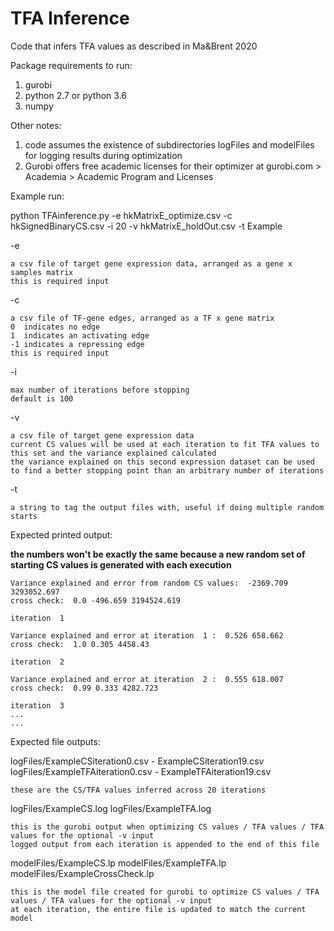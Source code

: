 # TFA Inference

Code that infers TFA values as described in Ma&Brent 2020

Package requirements to run:

1. gurobi
2. python 2.7 or python 3.6
3. numpy

Other notes:

1. code assumes the existence of subdirectories logFiles and modelFiles for logging results during optimization
2. Gurobi offers free academic licenses for their optimizer at gurobi.com > Academia > Academic Program and Licenses

Example run:

python TFAinference.py -e hkMatrixE_optimize.csv -c hkSignedBinaryCS.csv -i 20 -v hkMatrixE_holdOut.csv -t Example

-e

    a csv file of target gene expression data, arranged as a gene x samples matrix
    this is required input

-c

    a csv file of TF-gene edges, arranged as a TF x gene matrix
    0  indicates no edge
    1  indicates an activating edge
    -1 indicates a repressing edge
    this is required input

-i

    max number of iterations before stopping
    default is 100

-v

    a csv file of target gene expression data
    current CS values will be used at each iteration to fit TFA values to this set and the variance explained calculated
    the variance explained on this second expression dataset can be used to find a better stopping point than an arbitrary number of iterations

-t

    a string to tag the output files with, useful if doing multiple random starts


Expected printed output:

**the numbers won't be exactly the same because a new random set of starting CS values is generated with each execution**
  
    Variance explained and error from random CS values:  -2369.709 3293052.697 
    cross check:  0.0 -496.659 3194524.619

    iteration  1 

    Variance explained and error at iteration  1 :  0.526 658.662
    cross check:  1.0 0.305 4458.43

    iteration  2 

    Variance explained and error at iteration  2 :  0.555 618.007
    cross check:  0.99 0.333 4282.723

    iteration  3 
    ...
    ...

    
Expected file outputs:

logFiles/ExampleCSiteration0.csv - ExampleCSiteration19.csv
logFiles/ExampleTFAiteration0.csv - ExampleTFAiteration19.csv

    these are the CS/TFA values inferred across 20 iterations

logFiles/ExampleCS.log
logFiles/ExampleTFA.log

    this is the gurobi output when optimizing CS values / TFA values / TFA values for the optional -v input
    logged output from each iteration is appended to the end of this file

modelFiles/ExampleCS.lp
modelFiles/ExampleTFA.lp
modelFiles/ExampleCrossCheck.lp

    this is the model file created for gurobi to optimize CS values / TFA values / TFA values for the optional -v input
    at each iteration, the entire file is updated to match the current model


